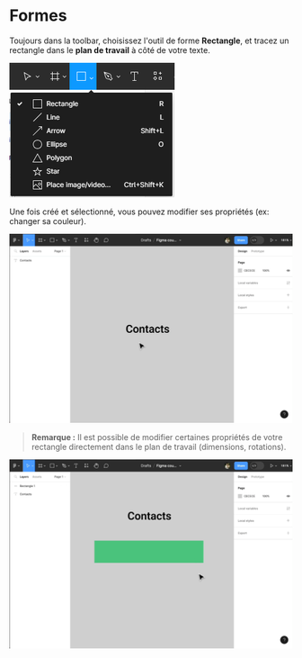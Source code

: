 # Formes

Toujours dans la toolbar, choisissez l'outil de forme **Rectangle**, et tracez un rectangle dans le **plan de travail** à côté de votre texte.

<img alt="toolbar shape tools" src="../../../assets/img/figma/theory/ui-components/forms/toolbar_shape_tools.png">

Une fois créé et sélectionné, vous pouvez modifier ses propriétés (ex: changer sa couleur).

<img alt="create rectangle shape" src="../../../assets/img/figma/theory/ui-components/forms/create_rectangle_shape.gif">

> **Remarque :** Il est possible de modifier certaines propriétés de votre rectangle directement dans le plan de travail (dimensions, rotations).

<img alt="rectangle properties" src="../../../assets/img/figma/theory/ui-components/forms/rectangle_properties.gif">